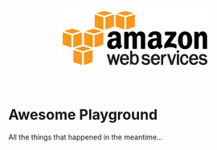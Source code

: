 <br/>
<p align="center">
  <img src="https://github.com/jillukowicz/aws-playground/blob/master/aws.png">
</p>
<br/>

# Awesome Playground 

All the things that happened in the meantime...

